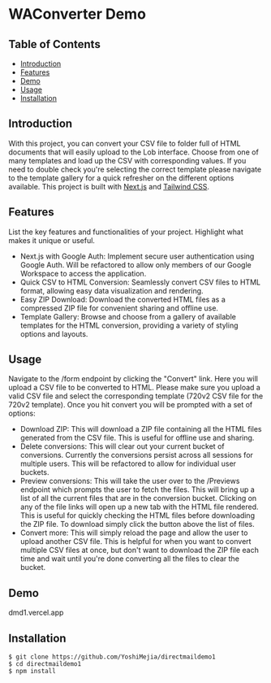 # WAConverter Demo

## Table of Contents

- [Introduction](#introduction)
- [Features](#features)
- [Demo](#demo)
- [Usage](#usage)
- [Installation](#installation)

## Introduction

With this project, you can convert your CSV file to folder full of HTML documents that will easily upload to the Lob interface. Choose from one of many templates and load up the CSV with corresponding values. If you need to double check you're selecting the correct template please navigate to the template gallery for a quick refresher on the different options available. This project is built with [Next.js](https://nextjs.org/) and [Tailwind CSS](https://tailwindcss.com/).

## Features

List the key features and functionalities of your project. Highlight what makes it unique or useful.

- Next.js with Google Auth: Implement secure user authentication using Google Auth. Will be refactored to allow only members of our Google Workspace to access the application.
- Quick CSV to HTML Conversion: Seamlessly convert CSV files to HTML format, allowing easy data visualization and rendering.
- Easy ZIP Download: Download the converted HTML files as a compressed ZIP file for convenient sharing and offline use.
- Template Gallery: Browse and choose from a gallery of available templates for the HTML conversion, providing a variety of styling options and layouts.

## Usage

Navigate to the /form endpoint by clicking the "Convert" link. Here you will upload a CSV file to be converted to HTML. Please make sure you upload a valid CSV file and select the corresponding template (720v2 CSV file for the 720v2 template). Once you hit convert you will be prompted with a set of options:

- Download ZIP: This will download a ZIP file containing all the HTML files generated from the CSV file. This is useful for offline use and sharing.
- Delete conversions: This will clear out your current bucket of conversions. Currently the conversions persist across all sessions for multiple users. This will be refactored to allow for individual user buckets.
- Preview conversions: This will take the user over to the /Previews endpoint which prompts the user to fetch the files. This will bring up a list of all the current files that are in the conversion bucket. Clicking on any of the file links will open up a new tab with the HTML file rendered. This is useful for quickly checking the HTML files before downloading the ZIP file. To download simply click the button above the list of files.
- Convert more: This will simply reload the page and allow the user to upload another CSV file. This is helpful for when you want to convert multiple CSV files at once, but don't want to download the ZIP file each time and wait until you're done converting all the files to clear the bucket.

## Demo

dmd1.vercel.app

## Installation

```shell
$ git clone https://github.com/YoshiMejia/directmaildemo1
$ cd directmaildemo1
$ npm install
```
